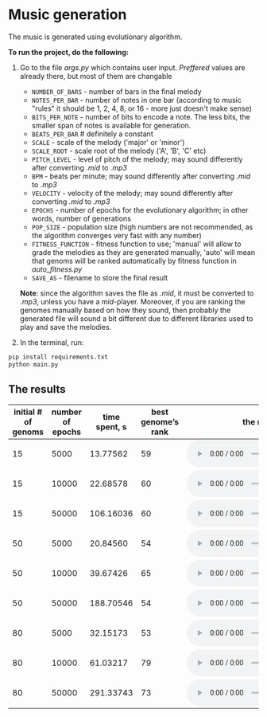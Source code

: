 # Music generation

The music is generated using evolutionary algorithm.

**To run the project, do the following:**

1. Go to the file _args.py_ which contains user input. _Preffered_ values are already there, but most of them are changable
    - `NUMBER_OF_BARS` - number of bars in the final melody
    - `NOTES_PER_BAR` - number of notes in one bar (according to music "rules" it should be 1, 2, 4, 8, or 16 - more just doesn't make sense)
    - `BITS_PER_NOTE` - number of bits to encode a note. The less bits, the smaller span of notes is available for generation.
    - `BEATS_PER_BAR` # definitely a constant
    - `SCALE` - scale of the melody ('major' or 'minor')
    - `SCALE_ROOT` - scale root of the melody ('A', 'B', 'C' etc)
    - `PITCH_LEVEL` - level of pitch of the melody; may sound differently after converting _.mid_ to _.mp3_
    - `BPM` - beats per minute; may sound differently after converting _.mid_ to _.mp3_
    - `VELOCITY` - velocity of the melody; may sound differently after converting _.mid_ to _.mp3_
    - `EPOCHS` - number of epochs for the evolutionary algorithm; in other words, number of generations
    - `POP_SIZE` - population size (high numbers are not recommended, as the algorithm converges very fast with any number)
    - `FITNESS_FUNCTION` - fitness function to use; 'manual' will allow to grade the melodies as they are generated manually, 'auto' will mean that genoms will be ranked automatically by fitness function in _auto\_fitness.py_
    - `SAVE_AS` - filename to store the final result

    **Note**: since the algorithm saves the file as _.mid_, it must be converted to _.mp3_, unless you have a _mid_-player. Moreover, if you are ranking the genomes manually based on how they sound, then probably the generated file will sound a bit different due to different libraries used to play and save the melodies.

2. In the terminal, run:

```bash
pip install requirements.txt
python main.py
```

## The results

| initial # of genoms | number of epochs | time spent, s | best genome’s rank | the result |
| ------------------- | ---------------- | ------------- | ------------------ | ---------- |
| 15                  | 5000             | 13.77562      | 59                 | ![](results/mp3/p15_e5000.mp3)           |
| 15                  | 10000            | 22.68578      | 60                 | <audio controls src="results/mp3/p15_e10000.mp3">           |
| 15                  | 50000            | 106.16036     | 60                 | <audio controls src="results/mp3/p15_e50000.mp3">           |
| 50                  | 5000             | 20.84560      | 54                 | <audio controls src="results/mp3/p50_e5000.mp3">           |
| 50                  | 10000            | 39.67426      | 65                 | <audio controls src="results/mp3/p50_e10000.mp3">           |
| 50                  | 50000            | 188.70546     | 54                 | <audio controls src="results/mp3/p50_e50000.mp3">           |
| 80                  | 5000             | 32.15173      | 53                 | <audio controls src="results/mp3/p80_e5000.mp3">           |
| 80                  | 10000            | 61.03217      | 79                 | <audio controls src="results/mp3/p80_e10000.mp3">           |
| 80                  | 50000            | 291.33743     | 73                 | <audio controls src="results/mp3/p80_e50000.mp3">           |
